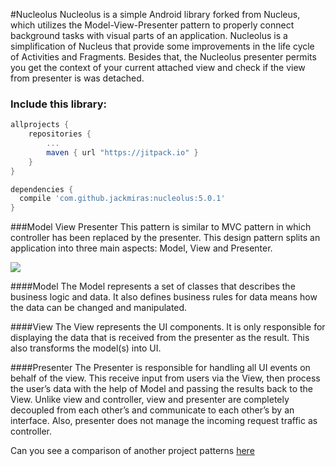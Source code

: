 #Nucleolus
Nucleolus is a simple Android library forked from Nucleus, which utilizes the Model-View-Presenter pattern to properly connect background tasks with visual parts of an application. Nucleolus is a simplification of Nucleus that provide some improvements in the life cycle of Activities and Fragments. Besides that, the Nucleolus presenter permits you get the context of your current attached view and check if the view from presenter is was detached.

### Include this library:

``` groovy
allprojects {
    repositories {
        ...
        maven { url "https://jitpack.io" }
    }
}
```

``` groovy
dependencies {
  compile 'com.github.jackmiras:nucleolus:5.0.1'
}
```
###Model View Presenter
This pattern is similar to MVC pattern in which controller has been replaced by the presenter. This design pattern splits an application into three main aspects: Model, View and Presenter.

![](https://d262ilb51hltx0.cloudfront.net/max/894/1*1P4n9JkHChEUVr5umQx4Zw.png)

####Model
The Model represents a set of classes that describes the business logic and data. It also defines business rules for data means how the data can be changed and manipulated.

####View
The View represents the UI components. It is only responsible for displaying the data that is received from the presenter as the result. This also transforms the model(s) into UI.

####Presenter
The Presenter is responsible for handling all UI events on behalf of the view. This receive input from users via the View, then process the user’s data with the help of Model and passing the results back to the View. Unlike view and controller, view and presenter are completely decoupled from each other’s and communicate to each other’s by an interface.
Also, presenter does not manage the incoming request traffic as controller.

Can you see a comparison of another project patterns [here](https://medium.com/android-news/android-architecture-2f12e1c7d4db)
